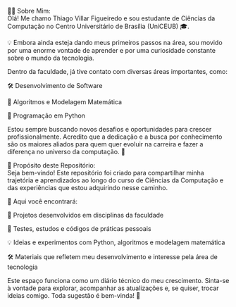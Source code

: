 👨‍💻 Sobre Mim:    
Olá! Me chamo Thiago Villar Figueiredo e sou estudante de Ciências da Computação no Centro Universitário de Brasília (UniCEUB) 🎓.

💡 Embora ainda esteja dando meus primeiros passos na área, sou movido por uma enorme vontade de aprender e por uma curiosidade constante sobre o mundo da tecnologia.

Dentro da faculdade, já tive contato com diversas áreas importantes, como:

🛠️ Desenvolvimento de Software

🧠 Algoritmos e Modelagem Matemática

🐍 Programação em Python

Estou sempre buscando novos desafios e oportunidades para crescer profissionalmente. Acredito que a dedicação e a busca por conhecimento são os maiores aliados para quem quer evoluir na carreira e fazer a diferença no universo da computação. 🚀

🎯 Propósito deste Repositório:    
Seja bem-vindo! Este repositório foi criado para compartilhar minha trajetória e aprendizados ao longo do curso de Ciências da Computação e das experiências que estou adquirindo nesse caminho.

📁 Aqui você encontrará:

📌 Projetos desenvolvidos em disciplinas da faculdade

🧪 Testes, estudos e códigos de práticas pessoais

💡 Ideias e experimentos com Python, algoritmos e modelagem matemática

🛠️ Materiais que refletem meu desenvolvimento e interesse pela área de tecnologia

Este espaço funciona como um diário técnico do meu crescimento. Sinta-se à vontade para explorar, acompanhar as atualizações e, se quiser, trocar ideias comigo. Toda sugestão é bem-vinda! 🤝


